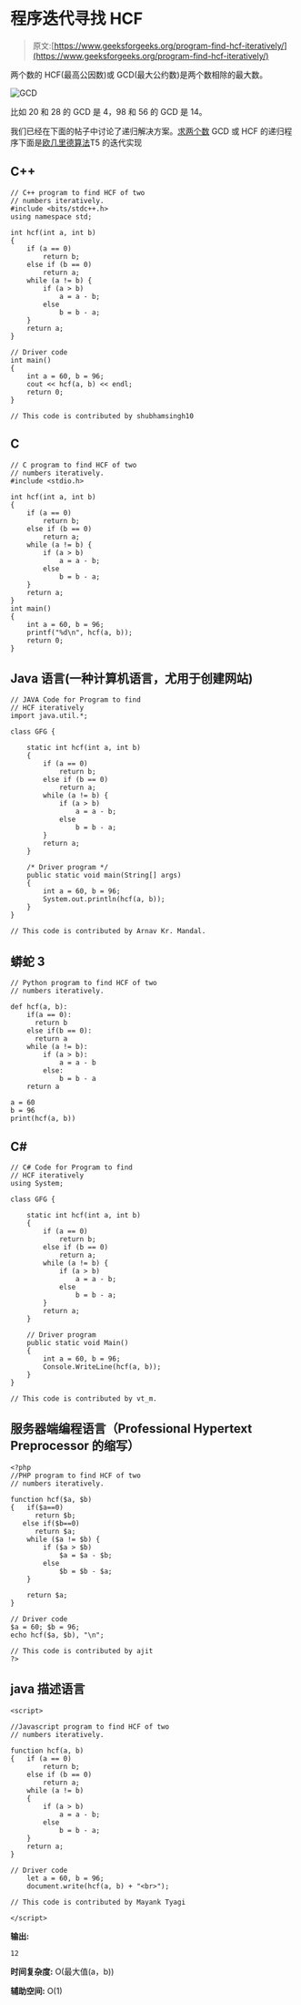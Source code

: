 # 程序迭代寻找 HCF

> 原文:[https://www.geeksforgeeks.org/program-find-hcf-iteratively/](https://www.geeksforgeeks.org/program-find-hcf-iteratively/)

两个数的 HCF(最高公因数)或 GCD(最大公约数)是两个数相除的最大数。

![GCD](img/82f964bae761265c34df89322d538024.png)

比如 20 和 28 的 GCD 是 4，98 和 56 的 GCD 是 14。

我们已经在下面的帖子中讨论了递归解决方案。[求两个数](https://www.geeksforgeeks.org/c-program-find-gcd-hcf-two-numbers/)
GCD 或 HCF 的递归程序下面是[欧几里德算法](https://www.geeksforgeeks.org/euclidean-algorithms-basic-and-extended/)T5 的迭代实现

## C++

```
// C++ program to find HCF of two
// numbers iteratively.
#include <bits/stdc++.h>
using namespace std;

int hcf(int a, int b)
{
    if (a == 0)
        return b;
    else if (b == 0)
        return a;
    while (a != b) {
        if (a > b)
            a = a - b;
        else
            b = b - a;
    }
    return a;
}

// Driver code
int main()
{
    int a = 60, b = 96;
    cout << hcf(a, b) << endl;
    return 0;
}

// This code is contributed by shubhamsingh10
```

## C

```
// C program to find HCF of two
// numbers iteratively.
#include <stdio.h>

int hcf(int a, int b)
{
    if (a == 0)
        return b;
    else if (b == 0)
        return a;
    while (a != b) {
        if (a > b)
            a = a - b;
        else
            b = b - a;
    }
    return a;
}
int main()
{
    int a = 60, b = 96;
    printf("%d\n", hcf(a, b));
    return 0;
}
```

## Java 语言(一种计算机语言，尤用于创建网站)

```
// JAVA Code for Program to find
// HCF iteratively
import java.util.*;

class GFG {

    static int hcf(int a, int b)
    {
        if (a == 0)
            return b;
        else if (b == 0)
            return a;
        while (a != b) {
            if (a > b)
                a = a - b;
            else
                b = b - a;
        }
        return a;
    }

    /* Driver program */
    public static void main(String[] args)
    {
        int a = 60, b = 96;
        System.out.println(hcf(a, b));
    }
}

// This code is contributed by Arnav Kr. Mandal.
```

## 蟒蛇 3

```
// Python program to find HCF of two
// numbers iteratively.

def hcf(a, b):
    if(a == 0):
      return b
    else if(b == 0):
      return a
    while (a != b):
        if (a > b):
            a = a - b
        else:
            b = b - a
    return a

a = 60
b = 96
print(hcf(a, b))
```

## C#

```
// C# Code for Program to find
// HCF iteratively
using System;

class GFG {

    static int hcf(int a, int b)
    {
        if (a == 0)
            return b;
        else if (b == 0)
            return a;
        while (a != b) {
            if (a > b)
                a = a - b;
            else
                b = b - a;
        }
        return a;
    }

    // Driver program
    public static void Main()
    {
        int a = 60, b = 96;
        Console.WriteLine(hcf(a, b));
    }
}

// This code is contributed by vt_m.
```

## 服务器端编程语言（Professional Hypertext Preprocessor 的缩写）

```
<?php
//PHP program to find HCF of two
// numbers iteratively.

function hcf($a, $b)
{   if($a==0)
      return $b;
   else if($b==0)
      return $a;
    while ($a != $b) {
        if ($a > $b)    
            $a = $a - $b;    
        else
            $b = $b - $a;    
    }

    return $a;
}

// Driver code
$a = 60; $b = 96;
echo hcf($a, $b), "\n";

// This code is contributed by ajit
?>
```

## java 描述语言

```
<script>

//Javascript program to find HCF of two
// numbers iteratively.

function hcf(a, b)
{   if (a == 0)
        return b;
    else if (b == 0)
        return a;
    while (a != b)
    {
        if (a > b)    
            a = a - b;    
        else   
            b = b - a;    
    }
    return a;
}

// Driver code
    let a = 60, b = 96;
    document.write(hcf(a, b) + "<br>");    

// This code is contributed by Mayank Tyagi

</script>
```

**输出:**

```
12
```

**时间复杂度:** O(最大值(a，b))

**辅助空间:** O(1)